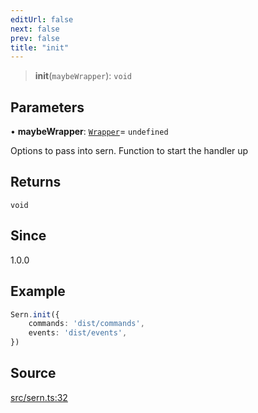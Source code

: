 ```yaml
---
editUrl: false
next: false
prev: false
title: "init"
---
```


> **init**(`maybeWrapper`): `void`

## Parameters

• **maybeWrapper**: [`Wrapper`](/v4/api/interfaces/wrapper/)= `undefined`

Options to pass into sern.
Function to start the handler up

## Returns

`void`

## Since

1.0.0

## Example

```ts title="src/index.ts"
Sern.init({
    commands: 'dist/commands',
    events: 'dist/events',
})
```

## Source

[src/sern.ts:32](https://github.com/sern-handler/handler/blob/3f703c17b88b6add7de919772e7b2a7faffd3910/src/sern.ts#L32)
